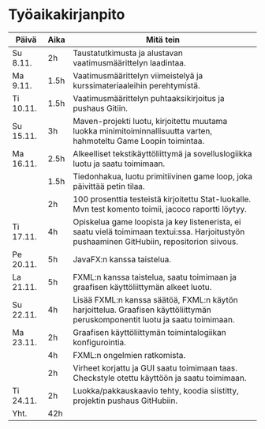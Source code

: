 # Työaikakirjanpito

Päivä | Aika | Mitä tein
----- | ---- | ----------
Su 8.11. | 2h | Taustatutkimusta ja alustavan vaatimusmäärittelyn laadintaa.
Ma 9.11. | 1.5h | Vaatimusmäärittelyn viimeistelyä ja kurssimateriaaleihin perehtymistä.
Ti 10.11. | 1.5h | Vaatimusmäärittelyn puhtaaksikirjoitus ja pushaus Gitiin.
Su 15.11. | 3h | Maven-projekti luotu, kirjoitettu muutama luokka minimitoiminnallisuutta varten, hahmoteltu Game Loopin toimintaa.
Ma 16.11. | 2.5h | Alkeelliset tekstikäyttöliittymä ja sovelluslogiikka luotu ja saatu toimimaan.
&nbsp; | 1.5h | Tiedonhakua, luotu primitiivinen game loop, joka päivittää petin tilaa.
&nbsp; | 2h | 100 prosenttia testeistä kirjoitettu Stat-luokalle. Mvn test komento toimii, jacoco raportti löytyy.
Ti 17.11. | 4h | Opiskelua game loopista ja key listenerista, ei saatu vielä toimimaan textui:ssa. Harjoitustyön pushaaminen GitHubiin, repositorion siivous.
Pe 20.11. | 5h | JavaFX:n kanssa taistelua.
La 21.11. | 5h | FXML:n kanssa taistelua, saatu toimimaan ja graafisen käyttöliittymän alkeet luotu.
Su 22.11. | 4h | Lisää FXML:n kanssa säätöä, FXML:n käytön harjoittelua. Graafisen käyttöliittymän peruskomponentit luotu ja saatu toimimaan.
Ma 23.11. | 2h | Graafisen käyttöliittymän toimintalogiikan konfigurointia.
&nbsp; | 4h | FXML:n ongelmien ratkomista.
&nbsp; | 2h | Virheet korjattu ja GUI saatu toimimaan taas. Checkstyle otettu käyttöön ja saatu toimimaan.
Ti 24.11. | 2h | Luokka/pakkauskaavio tehty, koodia siistitty, projektin pushaus GitHubiin.
Yht. | 42h | &nbsp;
